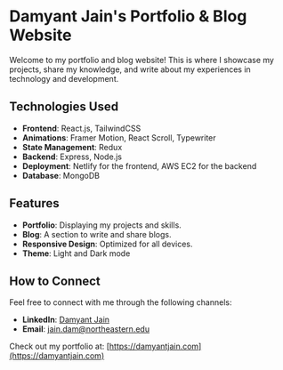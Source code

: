 # Damyant Jain's Portfolio & Blog Website

Welcome to my portfolio and blog website! This is where I showcase my projects, share my knowledge, and write about my experiences in technology and development.

## Technologies Used

- **Frontend**: React.js, TailwindCSS
- **Animations**: Framer Motion, React Scroll, Typewriter
- **State Management**: Redux
- **Backend**: Express, Node.js
- **Deployment**: Netlify for the frontend, AWS EC2 for the backend
- **Database**: MongoDB

## Features

- **Portfolio**: Displaying my projects and skills.
- **Blog**: A section to write and share blogs.
- **Responsive Design**: Optimized for all devices.
- **Theme**: Light and Dark mode

## How to Connect

Feel free to connect with me through the following channels:

- **LinkedIn**: [Damyant Jain](https://www.linkedin.com/in/damyant)
- **Email**: jain.dam@northeastern.edu

Check out my portfolio at: [https://damyantjain.com](https://damyantjain.com)
